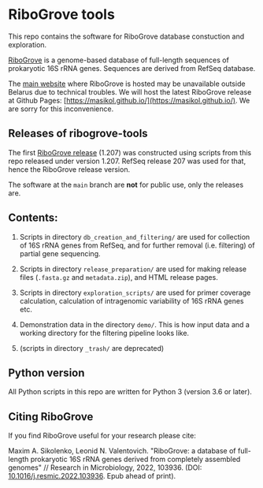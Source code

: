# RiboGrove tools

This repo contains the software for RiboGrove database constuction and exploration.

[RiboGrove](mbio.bas-net.by/cager/en/ribogrove) is a genome-based database of full-length sequences of prokaryotic 16S rRNA genes. Sequences are derived from RefSeq database.

The [main website](mbio.bas-net.by/cager/en/ribogrove) where RiboGrove is hosted may be unavailable outside Belarus due to technical troubles. We will host the latest RiboGrove release at Github Pages: [https://masikol.github.io/](https://masikol.github.io/). We are sorry for this inconvenience.

## Releases of ribogrove-tools

The first [RiboGrove release](http://mbio.bas-net.by/cager/en/content/59-ribogrove-1-207) (1.207) was constructed using scripts from this repo released under version 1.207. RefSeq release 207 was used for that, hence the RiboGrove release version.

The software at the `main` branch are **not** for public use, only the releases are.

## Contents:

1. Scripts in directory `db_creation_and_filtering/` are used for collection of 16S rRNA genes from RefSeq, and for further removal (i.e. filtering) of partial gene sequencing.

2. Scripts in directory `release_preparation/` are used for making release files (`.fasta.gz` and `metadata.zip`), and HTML release pages.

3. Scripts in directory `exploration_scripts/` are used for primer coverage calculation, calculation of intragenomic variability of 16S rRNA genes etc.

4. Demonstration data in the directory `demo/`. This is how input data and a working directory for the filtering pipeline looks like.

5. (scripts in directory `_trash/` are deprecated)

## Python version

All Python scripts in this repo are written for Python 3 (version 3.6 or later).

## Citing RiboGrove

If you find RiboGrove useful for your research please cite:

Maxim A. Sikolenko, Leonid N. Valentovich. "RiboGrove: a database of full-length prokaryotic 16S rRNA genes derived from completely assembled genomes" // Research in Microbiology, 2022, 103936.
(DOI: [10.1016/j.resmic.2022.103936](https://doi.org/10.1016/j.resmic.2022.103936). Epub ahead of print).
